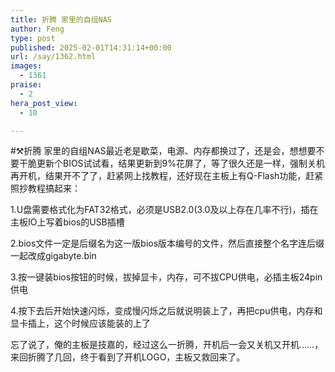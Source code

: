 ```yaml
---
title: 折腾 家里的自组NAS
author: Feng
type: post
published: 2025-02-01T14:31:14+00:00
url: /say/1362.html
images:
  - 1361
praise:
  - 2
hera_post_view:
  - 10

---
```

#⚒️折腾 家里的自组NAS最近老是歇菜，电源、内存都换过了，还是会，想想要不要干脆更新个BIOS试试看，结果更新到9%花屏了，等了很久还是一样，强制关机再开机，结果开不了了，赶紧网上找教程，还好现在主板上有Q-Flash功能，赶紧照抄教程搞起来： 

1.U盘需要格式化为FAT32格式，必须是USB2.0(3.0及以上存在几率不行)，插在主板IO上写着bios的USB插槽 

2.bios文件一定是后缀名为这一版bios版本编号的文件，然后直接整个名字连后缀一起改成gigabyte.bin 

3.按一键装bios按钮的时候，拔掉显卡，内存，可不拔CPU供电，必插主板24pin供电 

4.按下去后开始快速闪烁，变成慢闪烁之后就说明装上了，再把cpu供电，内存和显卡插上，这个时候应该能装的上了 

忘了说了，俺的主板是技嘉的，经过这么一折腾，开机后一会又关机又开机……，来回折腾了几回，终于看到了开机LOGO，主板又救回来了。</p> </p></p>